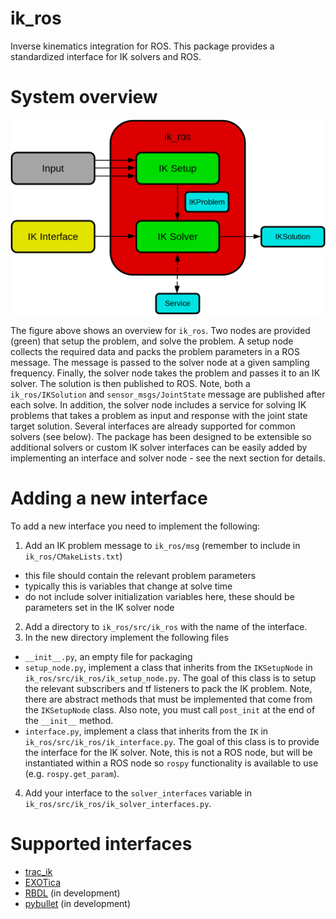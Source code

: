 # ik_ros

Inverse kinematics integration for ROS.
This package provides a standardized interface for IK solvers and ROS.

# System overview

![alt text](https://github.com/cmower/ik_ros/blob/master/doc/ik_ros_sys_overview.png?raw=true)

The figure above shows an overview for `ik_ros`.
Two nodes are provided (green) that setup the problem, and solve the problem.
A setup node collects the required data and packs the problem parameters in a ROS message.
The message is passed to the solver node at a given sampling frequency.
Finally, the solver node takes the problem and passes it to an IK solver.
The solution is then published to ROS.
Note, both a `ik_ros/IKSolution` and `sensor_msgs/JointState` message are published after each solve.
In addition, the solver node includes a service for solving IK problems that takes a problem as input and response with the joint state target solution.
Several interfaces are already supported for common solvers (see below).
The package has been designed to be extensible so additional solvers or custom IK solver interfaces can be easily added by implementing an interface and solver node - see the next section for details.

# Adding a new interface

To add a new interface you need to implement the following:
1. Add an IK problem message to `ik_ros/msg` (remember to include in `ik_ros/CMakeLists.txt`)
  * this file should contain the relevant problem parameters
  * typically this is variables that change at solve time
  * do not include solver initialization variables here, these should be parameters set in the IK solver node
2. Add a directory to `ik_ros/src/ik_ros` with the name of the interface.
3. In the new directory implement the following files
  * `__init__.py`, an empty file for packaging
  * `setup_node.py`, implement a class that inherits from the `IKSetupNode` in `ik_ros/src/ik_ros/ik_setup_node.py`. The goal of this class is to setup the relevant subscribers and tf listeners to pack the IK problem. Note, there are abstract methods that must be implemented that come from the `IKSetupNode` class. Also note, you must call `post_init` at the end of the `__init__` method.
  * `interface.py`, implement a class that inherits from the `IK` in `ik_ros/src/ik_ros/ik_interface.py`. The goal of this class is to provide the interface for the IK solver. Note, this is not a ROS node, but will be instantiated within a ROS node so `rospy` functionality is available to use (e.g. `rospy.get_param`).
4. Add your interface to the `solver_interfaces` variable in `ik_ros/src/ik_ros/ik_solver_interfaces.py`.

# Supported interfaces

* [trac_ik](https://bitbucket.org/traclabs/trac_ik.git)
* [EXOTica](https://github.com/ipab-slmc/exotica)
* [RBDL](https://rbdl.github.io/) (in development)
* [pybullet](https://docs.google.com/document/d/10sXEhzFRSnvFcl3XxNGhnD4N2SedqwdAvK3dsihxVUA/edit#heading=h.9i02ojf4k3ve) (in development)
